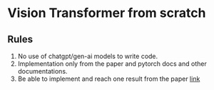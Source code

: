 # Vision Transformer from scratch


## Rules
1. No use of chatgpt/gen-ai models to write code.
2. Implementation only from the paper and pytorch docs and other documentations.
3. Be able to implement and reach one result from the paper [link](https://arxiv.org/abs/2010.11929)
